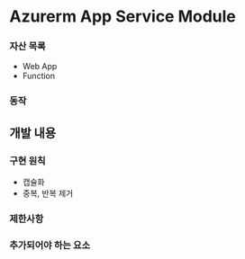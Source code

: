 # Azurerm App Service Module

### 자산 목록
- Web App
- Function

### 동작


## 개발 내용
### 구현 원칙
- 캡슐화
- 중복, 반복 제거

### 제한사항

### 추가되어야 하는 요소